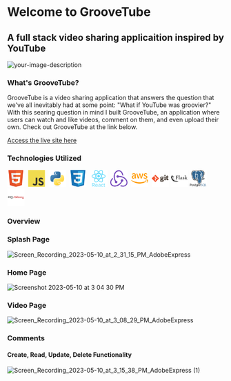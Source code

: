 # Welcome to GrooveTube
## A full stack video sharing applicaition inspired by YouTube

<img src="https://github.com/spencerwilf/GrooveTube/assets/98922382/b66603b8-69f6-449e-8e5a-36af620112fb" alt="your-image-description" width="500" height="500">


### What's GrooveTube?
GrooveTube is a video sharing application that answers the question that we've all inevitably had at some point: "What if YouTube was groovier?" With this searing question in mind I built GrooveTube, an application where users can watch and like videos, comment on them, and even upload their own. Check out GrooveTube at the link below.

[Access the live site here](https://groovetube.onrender.com/)

### Technologies Utilized
<div>
   <img src="https://github.com/devicons/devicon/blob/master/icons/html5/html5-original.svg" title="HTML5" alt="HTML" width="40" height="40"/>&nbsp;
  <img src="https://github.com/devicons/devicon/blob/master/icons/javascript/javascript-original.svg" title="JavaScript" alt="JavaScript" width="40" height="40"/>&nbsp;
  <img src="https://github.com/devicons/devicon/blob/master/icons/python/python-original.svg" title="python" alt="python" width="40"/>&nbsp;
  <img src="https://github.com/devicons/devicon/blob/master/icons/css3/css3-original.svg" title="css" alt="css" width="40"/>&nbsp;
  <img src="https://github.com/devicons/devicon/blob/master/icons/react/react-original-wordmark.svg" title="React" alt="React" width="40" height="40"/>&nbsp;
  <img src="https://github.com/devicons/devicon/blob/master/icons/redux/redux-original.svg" title="Redux" alt="Redux " width="40" height="40"/>&nbsp; 
  <img src="https://github.com/devicons/devicon/blob/master/icons/amazonwebservices/amazonwebservices-plain-wordmark.svg" title="AWS" alt="AWS" width="40" height="40"/>&nbsp;
  <img src="https://github.com/devicons/devicon/blob/master/icons/git/git-original-wordmark.svg" title="Git" **alt="Git" width="40" height="40"/>
  <img src="https://github.com/devicons/devicon/blob/master/icons/flask/flask-original-wordmark.svg" title="flask" **alt="flask" width="40" height="40"/>
  <img src="https://github.com/devicons/devicon/blob/master/icons/postgresql/postgresql-original-wordmark.svg" title="postgres" **alt="postgres" width="40" height="40"/>
  <img src="https://github.com/devicons/devicon/blob/master/icons/sqlalchemy/sqlalchemy-original-wordmark.svg" title="sqlalchemy" **alt="sqlalchemy" width="40" height="40"/>
</div>


### Overview

### Splash Page


![Screen_Recording_2023-05-10_at_2_31_15_PM_AdobeExpress](https://github.com/spencerwilf/GrooveTube/assets/98922382/0aedc0da-8525-4b3d-984d-653e5c9445e0)


### Home Page

<img width="1717" alt="Screenshot 2023-05-10 at 3 04 30 PM" src="https://github.com/spencerwilf/GrooveTube/assets/98922382/15265af2-6685-4f4c-acd9-edb7182b2568">


### Video Page

![Screen_Recording_2023-05-10_at_3_08_29_PM_AdobeExpress](https://github.com/spencerwilf/GrooveTube/assets/98922382/ae5fd139-6138-4f8b-8ebd-a4cf1037fea5)


### Comments
#### Create, Read, Update, Delete Functionality

![Screen_Recording_2023-05-10_at_3_15_38_PM_AdobeExpress (1)](https://github.com/spencerwilf/GrooveTube/assets/98922382/93b46ebd-e63d-4b3e-abce-4dd1f59b1756)


